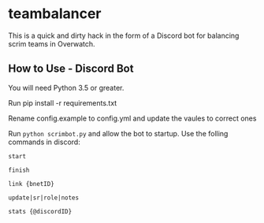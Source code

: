# teambalancer

This is a quick and dirty hack in the form of a Discord bot for
balancing scrim teams in Overwatch.

## How to Use - Discord Bot

You will need Python 3.5 or greater.

Run pip install -r requirements.txt

Rename config.example to config.yml and update the vaules to correct ones

Run `python scrimbot.py` and allow the bot to startup. Use the folling commands in discord:

  `start`
  
  `finish`
  
  `link {bnetID}`
  
  `update|sr|role|notes`
  
  `stats {@discordID}`

